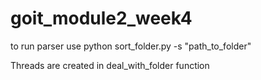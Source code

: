 # goit_module2_week4

to run parser use
python sort_folder.py -s "path_to_folder"

Threads are created in deal_with_folder function
